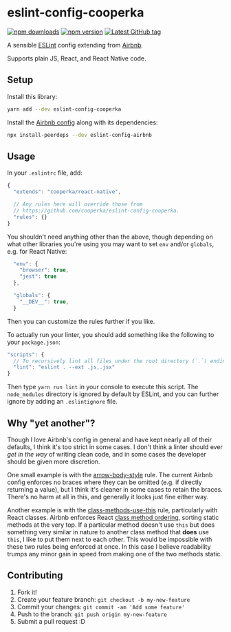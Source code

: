 # eslint-config-cooperka

[![npm downloads](https://img.shields.io/npm/dm/eslint-config-cooperka.svg)](https://www.npmjs.com/package/eslint-config-cooperka)
[![npm version](https://img.shields.io/npm/v/eslint-config-cooperka.svg)](https://www.npmjs.com/package/eslint-config-cooperka)
[![Latest GitHub tag](https://img.shields.io/github/tag/cooperka/eslint-config-cooperka.svg)](https://github.com/cooperka/eslint-config-cooperka)

A sensible [ESLint](http://eslint.org/) config extending from [Airbnb](https://github.com/airbnb/javascript).

Supports plain JS, React, and React Native code.

## Setup

Install this library:

```bash
yarn add --dev eslint-config-cooperka
```

Install the [Airbnb config](https://www.npmjs.com/package/eslint-config-airbnb) along with its dependencies:

```bash
npx install-peerdeps --dev eslint-config-airbnb
```

## Usage

In your `.eslintrc` file, add:

```js
{
  "extends": "cooperka/react-native",

  // Any rules here will override those from
  // https://github.com/cooperka/eslint-config-cooperka.
  "rules": {}
}

```

You shouldn't need anything other than the above, though depending on
what other libraries you're using you may want to set `env` and/or `globals`, e.g. for React Native:

```js
  "env": {
    "browser": true,
    "jest": true
  },

  "globals": {
    "__DEV__": true,
  }
```

Then you can customize the rules further if you like.

To actually run your linter, you should add something like the following to your `package.json`:

```js
"scripts": {
  // To recursively lint all files under the root directory (`.`) ending in `.js` or `.jsx`:
  "lint": "eslint . --ext .js,.jsx"
}
```

Then type `yarn run lint` in your console to execute this script.
The `node_modules` directory is ignored by default by ESLint, and you can further ignore by adding an `.eslintignore` file.

## Why "yet another"?

Though I love Airbnb's config in general and have kept nearly all of their defaults, I think it's too strict in some cases.
I don't think a linter should ever *get in the way* of writing clean code, and in some cases the developer should be given more discretion.

One small example is with the [arrow-body-style](http://eslint.org/docs/rules/arrow-body-style) rule.
The current Airbnb config enforces no braces where they can be omitted (e.g. if directly returning a value),
but I think it's cleaner in some cases to retain the braces. There's no harm at all in this, and generally it looks just fine either way.

Another example is with the [class-methods-use-this](http://eslint.org/docs/rules/class-methods-use-this) rule,
particularly with React classes. Airbnb enforces React [class method ordering](https://github.com/airbnb/javascript/tree/master/react#ordering),
sorting static methods at the very top. If a particular method doesn't use `this` but does something very similar in nature to another class method
that **does** use `this`, I like to put them next to each other. This would be impossible with these two rules being enforced at once.
In this case I believe readability trumps any minor gain in speed from making one of the two methods static.

## Contributing

1. Fork it!
2. Create your feature branch: `git checkout -b my-new-feature`
3. Commit your changes: `git commit -am 'Add some feature'`
4. Push to the branch: `git push origin my-new-feature`
5. Submit a pull request :D
